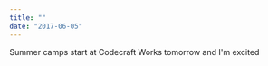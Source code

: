 ```yaml
---
title: ""
date: "2017-06-05"
---
```


Summer camps start at Codecraft Works tomorrow and I'm excited![![](https://gilcreque.files.wordpress.com/2017/06/img_7505.jpg)](https://gilcreque.files.wordpress.com/2017/06/img_7505.jpg)

